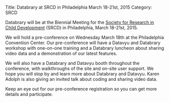 Title: Databrary at SRCD in Philadelphia March 18-21st, 2015 
Category: SRCD

Databrary will be at the Biennial Meeting for the [Society for Research in Child Development](http://www.srcd.org/meetings/biennial-meeting/2015-call-submissions) (SRCD) in Philadelphia, March 18-21st, 2015.

We will hold a pre-conference on Wednesday March 18th at the Philadelphia Convention Center. Our pre-conference will have a Datavyu and Databrary workshop with one-on-one training and a Databrary luncheon about sharing video data and a demonstration of our latest features.

We will also have a Databrary and Datavyu booth throughout the conference, with walkthroughs of the site and on-site user support. We hope you will stop by and learn more about Databrary and Datavyu. 
Karen Adolph is also giving an invited talk about coding and sharing video data.

Keep an eye out for our pre-conference registration so you can get more details and participate. 